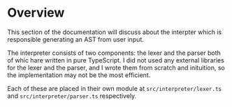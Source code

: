 # Overview

This section of the documentation will discuss about the interpter which is responsible generating an AST from user input.

The interpreter consists of two components: the lexer and the parser both of whic hare written in pure TypeScript.
I did not used any external libraries for the lexer and the parser, and I wrote them from scratch and inituition, so the implementation may not be the most efficient.

Each of these are placed in their own module at `src/interpreter/lexer.ts` and `src/interpreter/parser.ts` respectively.
